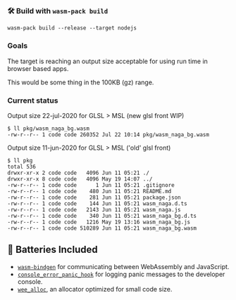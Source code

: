 ### 🛠️ Build with `wasm-pack build`

```
wasm-pack build --release --target nodejs
```

### Goals

The target is reaching an output size acceptable for using run time in browser based apps.

This would be some thing in the 100KB (gz) range.

### Current status

Output size 22-jul-2020 for GLSL > MSL (new glsl front WIP)

```
$ ll pkg/wasm_naga_bg.wasm
-rw-r--r-- 1 code code 260352 Jul 22 10:14 pkg/wasm_naga_bg.wasm
```

Output size 11-jun-2020 for GLSL > MSL ('old' glsl front)

```
$ ll pkg
total 536
drwxr-xr-x 2 code code   4096 Jun 11 05:21 ./
drwxr-xr-x 8 code code   4096 May 19 14:07 ../
-rw-r--r-- 1 code code      1 Jun 11 05:21 .gitignore
-rw-r--r-- 1 code code    480 Jun 11 05:21 README.md
-rw-r--r-- 1 code code    281 Jun 11 05:21 package.json
-rw-r--r-- 1 code code    144 Jun 11 05:21 wasm_naga.d.ts
-rw-r--r-- 1 code code   2143 Jun 11 05:21 wasm_naga.js
-rw-r--r-- 1 code code    340 Jun 11 05:21 wasm_naga_bg.d.ts
-rw-r--r-- 1 code code   1216 May 19 13:16 wasm_naga_bg.js
-rw-r--r-- 1 code code 510289 Jun 11 05:21 wasm_naga_bg.wasm
```

## 🔋 Batteries Included

- [`wasm-bindgen`](https://github.com/rustwasm/wasm-bindgen) for communicating
  between WebAssembly and JavaScript.
- [`console_error_panic_hook`](https://github.com/rustwasm/console_error_panic_hook)
  for logging panic messages to the developer console.
- [`wee_alloc`](https://github.com/rustwasm/wee_alloc), an allocator optimized
  for small code size.
